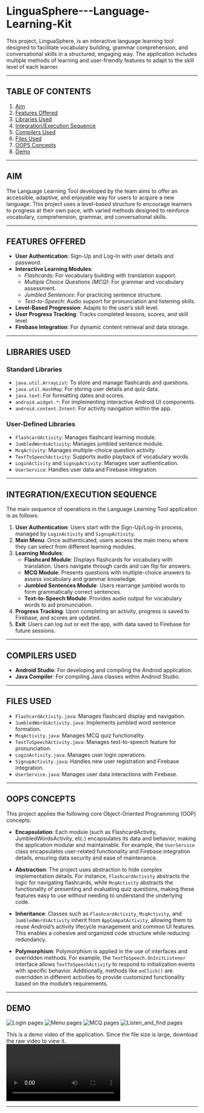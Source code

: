 # LinguaSphere---Language-Learning-Kit

This project, LinguaSphere, is an interactive language learning tool designed to facilitate vocabulary building, grammar comprehension, and conversational skills in a structured, engaging way. The application includes multiple methods of learning and user-friendly features to adapt to the skill level of each learner.

---

## TABLE OF CONTENTS

1. [Aim](#aim)
2. [Features Offered](#features-offered)
3. [Libraries Used](#libraries-used)
4. [Integration/Execution Sequence](#integrationexecution-sequence)
5. [Compilers Used](#compilers-used)
6. [Files Used](#files-used)
7. [OOPS Concepts](#oops-concepts)
8. [Demo](#demo)

---

## AIM

The Language Learning Tool developed by the team aims to offer an accessible, adaptive, and enjoyable way for users to acquire a new language. This project uses a level-based structure to encourage learners to progress at their own pace, with varied methods designed to reinforce vocabulary, comprehension, grammar, and conversational skills.

---

## FEATURES OFFERED

- **User Authentication**: Sign-Up and Log-In with user details and password.
- **Interactive Learning Modules**:
  - *Flashcards*: For vocabulary building with translation support.
  - *Multiple Choice Questions (MCQ)*: For grammar and vocabulary assessment.
  - *Jumbled Sentences*: For practicing sentence structure.
  - *Text-to-Speech*: Audio support for pronunciation and listening skills.
- **Level-Based Progression**: Adapts to the user’s skill level.
- **User Progress Tracking**: Tracks completed lessons, scores, and skill level.
- **Firebase Integration**: For dynamic content retrieval and data storage.

---

## LIBRARIES USED

### Standard Libraries

- `java.util.ArrayList`: To store and manage flashcards and questions.
- `java.util.HashMap`: For storing user details and quiz data.
- `java.text`: For formatting dates and scores.
- `android.widget.*`: For implementing interactive Android UI components.
- `android.content.Intent`: For activity navigation within the app.

### User-Defined Libraries

- `FlashcardActivity`: Manages flashcard learning module.
- `JumbledWordsActivity`: Manages jumbled sentence module.
- `McqActivity`: Manages multiple-choice question activity.
- `TextToSpeechActivity`: Supports audio playback of vocabulary words.
- `LoginActivity` and `SignupActivity`: Manages user authentication.
- `UserService`: Handles user data and Firebase integration.

---

## INTEGRATION/EXECUTION SEQUENCE

The main sequence of operations in the Language Learning Tool application is as follows:

1. **User Authentication**: Users start with the Sign-Up/Log-In process, managed by `LoginActivity` and `SignupActivity`.
2. **Main Menu**: Once authenticated, users access the main menu where they can select from different learning modules.
3. **Learning Modules**:
   - **Flashcard Module**: Displays flashcards for vocabulary with translation. Users navigate through cards and can flip for answers.
   - **MCQ Module**: Presents questions with multiple-choice answers to assess vocabulary and grammar knowledge.
   - **Jumbled Sentences Module**: Users rearrange jumbled words to form grammatically correct sentences.
   - **Text-to-Speech Module**: Provides audio output for vocabulary words to aid pronunciation.
4. **Progress Tracking**: Upon completing an activity, progress is saved to Firebase, and scores are updated.
5. **Exit**: Users can log out or exit the app, with data saved to Firebase for future sessions.

---

## COMPILERS USED

- **Android Studio**: For developing and compiling the Android application.
- **Java Compiler**: For compiling Java classes within Android Studio.

---

## FILES USED

- `FlashcardActivity.java`: Manages flashcard display and navigation.
- `JumbledWordsActivity.java`: Implements jumbled word sentence formation.
- `McqActivity.java`: Manages MCQ quiz functionality.
- `TextToSpeechActivity.java`: Manages text-to-speech feature for pronunciation.
- `LoginActivity.java`: Manages user login operations.
- `SignupActivity.java`: Handles new user registration and Firebase integration.
- `UserService.java`: Manages user data interactions with Firebase.

---

## OOPS CONCEPTS

This project applies the following core Object-Oriented Programming (OOP) concepts:

- **Encapsulation**: Each module (such as FlashcardActivity, JumbledWordsActivity, etc.) encapsulates its data and behavior, making the application modular and maintainable. For example, the `UserService` class encapsulates user-related functionality and Firebase integration details, ensuring data security and ease of maintenance.
  
- **Abstraction**: The project uses abstraction to hide complex implementation details. For instance, `FlashcardActivity` abstracts the logic for navigating flashcards, while `McqActivity` abstracts the functionality of presenting and evaluating quiz questions, making these features easy to use without needing to understand the underlying code.

- **Inheritance**: Classes such as `FlashcardActivity`, `McqActivity`, and `JumbledWordsActivity` inherit from `AppCompatActivity`, allowing them to reuse Android’s activity lifecycle management and common UI features. This enables a cohesive and organized code structure while reducing redundancy.

- **Polymorphism**: Polymorphism is applied in the use of interfaces and overridden methods. For example, the `TextToSpeech.OnInitListener` interface allows `TextToSpeechActivity` to respond to initialization events with specific behavior. Additionally, methods like `onClick()` are overridden in different activities to provide customized functionality based on the module’s requirements.

---

## DEMO

![Login pages](java_projss/OP_SS1)
![Menu pages](java_projss/OP_SS2)
![MCQ pages](java_projss/OP_SS3)
![Listen_and_find pages](java_projss/OP_SS4)



This is a demo video of the application. Since the file size is large, download the raw video to view it.  
![Demo Video](LinguaSphere_demo.mp4)

---
